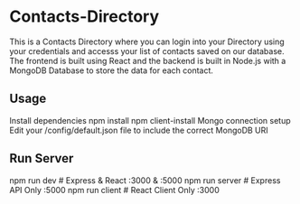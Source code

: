 # Contacts-Directory

This is a Contacts Directory where you can login into your Directory using your credentials and accesss your list of contacts saved on our database.
The frontend is built using React and the backend is built in Node.js with a MongoDB Database to store the data for each contact.


## Usage
Install dependencies
npm install
npm client-install
Mongo connection setup
Edit your /config/default.json file to include the correct MongoDB URI


## Run Server
npm run dev     # Express & React :3000 & :5000
npm run server  # Express API Only :5000
npm run client  # React Client Only :3000


